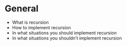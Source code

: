 # General
* What is recursion
* How to implement recursion
* In what situations you should implement recursion
* In what situations you shouldn’t implement recursion
